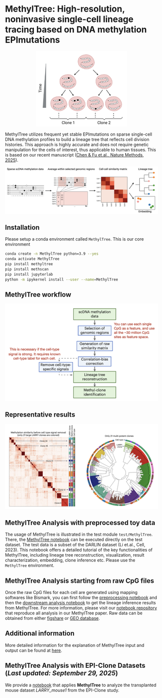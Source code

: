 # MethylTree: High-resolution, noninvasive single-cell lineage tracing based on DNA methylation EPImutations

<p align="center">
  <img src="images/scheme_1.png" alt="Accumulation of EPImutations over cell divisions" width="300px" height="auto">
</p>

MethylTree utilizes frequent yet stable EPImutations on sparse single-cell DNA methylation profiles to build a lineage tree that reflects cell division histories. This approach is highly accurate and does not require genetic manipulation for the cells of interest, thus applicable to human tissues. This is based on our recent manuscript ([Chen & Fu et.al., Nature Methods, 2025](https://www.nature.com/articles/s41592-024-02567-1)).

![Schematic of MethylTree analysis](images/scheme_2.png)


## Installation
Please setup a conda environment called `MethylTree`. This is our core environment
```bash
conda create -n MethylTree python=3.9 --yes
conda activate MethylTree
pip install methyltree
pip install methscan
pip install jupyterlab
python -m ipykernel install --user --name=MethylTree
```

## MethylTree workflow

![MethylTree workflow](images/workflow.png)

## Representative results
![MethylTree workflow](images/example.png)

## MethylTree Analysis with preprocessed toy data
The usage of MethylTree is illustrated in the test module `test/MethylTree`. There, the [MethylTree notebook](https://github.com/ShouWenWang-Lab/MethylTree/blob/master/test/MethylTree.ipynb) can be executed directly on the test dataset. The test data is a subset of the DARLIN dataset (Li et.al., Cell, 2023). This notebook offers a detailed tutorial of the key functionalities of MethylTree, including lineage tree reconstruction, visualization, result characterization, embedding, clone inference etc. Please use the `MethylTree` environment.


## MethylTree Analysis starting from raw CpG files
Once the raw CpG files for each cell are generated using mapping softwares like Bismark, you can first follow the [preprocessing notebook](https://github.com/ShouWenWang-Lab/MethylTree_notebooks/blob/main/mouse_LK_only_quality_checking.ipynb) and then the [downstream analysis notebook](https://github.com/ShouWenWang-Lab/MethylTree_notebooks/blob/main/mouse_LK_downstream_analysis.ipynb) to get the lineage inference results from MethylTree. For more information, please visit our [notebook repository](https://github.com/ShouWenWang-Lab/MethylTree_notebooks) that reproduce all analysis in our MethylTree paper. Raw data can be obtained from either [figshare](https://figshare.com/articles/dataset/High-resolution_noninvasive_single-cell_lineage_tracing_in_mice_and_humans_based_on_DNA_methylation_EPImutations/27265212?file=49943949) or [GEO database](https://www.ncbi.nlm.nih.gov/geo/query/acc.cgi?acc=GSE262580).




## Additional information

More detailed information for the explanation of MethylTree input and output can be found at [here](https://github.com/ShouWenWang-Lab/methyltree_docs).

## MethylTree Analysis with EPI-Clone Datasets (_Last updated: September 29, 2025_)

We provide a [notebook](https://github.com/ShouWenWang-Lab/MethylTree_notebooks/tree/main/Using_MethylTree_to_analyze_EPI-Clone_datasets) that applies **MethylTree** to analyze the transplanted mouse dataset *LARRY_mouse1* from the EPI-Clone study.
